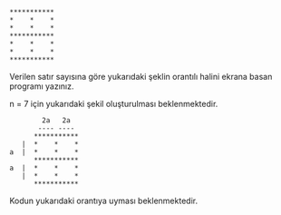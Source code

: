     ***********
    *    *    *
    *    *    *
    ***********
    *    *    *
    *    *    *
    ***********
    
Verilen satır sayısına göre yukarıdaki şeklin orantılı halini ekrana basan programı yazınız.

n = 7 için yukarıdaki şekil oluşturulması beklenmektedir.

~~~
        2a   2a
       ---- ----
      ***********
   |  *    *    *
a  |  *    *    *
      ***********
a  |  *    *    *
   |  *    *    *
      ***********
~~~

Kodun yukarıdaki orantıya uyması beklenmektedir.
